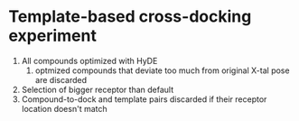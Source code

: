 # Template-based cross-docking experiment

1) All compounds optimized with HyDE
   1) optmized compounds that deviate too much from original X-tal pose
    are discarded
2) Selection of bigger receptor than default 
3) Compound-to-dock and template pairs discarded if their receptor
location doesn't match
